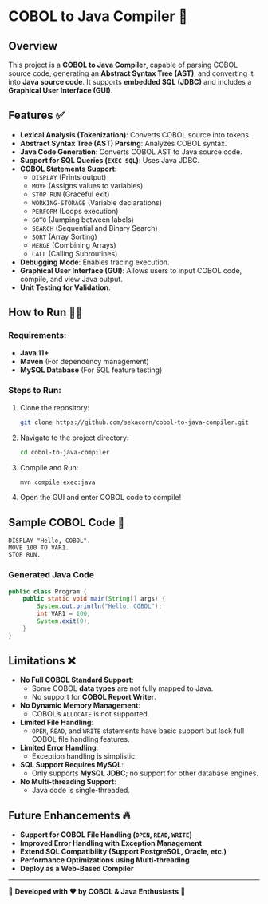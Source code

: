 # COBOL to Java Compiler 🚀

## Overview
This project is a **COBOL to Java Compiler**, capable of parsing COBOL source code, generating an **Abstract Syntax Tree (AST)**, and converting it into **Java source code**. It supports **embedded SQL (JDBC)** and includes a **Graphical User Interface (GUI)**.

## Features ✅
- **Lexical Analysis (Tokenization)**: Converts COBOL source into tokens.
- **Abstract Syntax Tree (AST) Parsing**: Analyzes COBOL syntax.
- **Java Code Generation**: Converts COBOL AST to Java source code.
- **Support for SQL Queries (`EXEC SQL`)**: Uses Java JDBC.
- **COBOL Statements Support**:
    - `DISPLAY` (Prints output)
    - `MOVE` (Assigns values to variables)
    - `STOP RUN` (Graceful exit)
    - `WORKING-STORAGE` (Variable declarations)
    - `PERFORM` (Loops execution)
    - `GOTO` (Jumping between labels)
    - `SEARCH` (Sequential and Binary Search)
    - `SORT` (Array Sorting)
    - `MERGE` (Combining Arrays)
    - `CALL` (Calling Subroutines)
- **Debugging Mode**: Enables tracing execution.
- **Graphical User Interface (GUI)**: Allows users to input COBOL code, compile, and view Java output.
- **Unit Testing for Validation**.

## How to Run 🏃‍♂️
### Requirements:
- **Java 11+**
- **Maven** (For dependency management)
- **MySQL Database** (For SQL feature testing)

### Steps to Run:
1. Clone the repository:
   ```sh
   git clone https://github.com/sekacorn/cobol-to-java-compiler.git
   ```
2. Navigate to the project directory:
   ```sh
   cd cobol-to-java-compiler
   ```
3. Compile and Run:
   ```sh
   mvn compile exec:java
   ```
4. Open the GUI and enter COBOL code to compile!

## Sample COBOL Code 📜
```cobol
DISPLAY "Hello, COBOL".
MOVE 100 TO VAR1.
STOP RUN.
```

### **Generated Java Code**
```java
public class Program {
    public static void main(String[] args) {
        System.out.println("Hello, COBOL");
        int VAR1 = 100;
        System.exit(0);
    }
}
```

## Limitations ❌
- **No Full COBOL Standard Support**:
    - Some COBOL **data types** are not fully mapped to Java.
    - No support for **COBOL Report Writer**.
- **No Dynamic Memory Management**:
    - COBOL’s `ALLOCATE` is not supported.
- **Limited File Handling**:
    - `OPEN`, `READ`, and `WRITE` statements have basic support but lack full COBOL file handling features.
- **Limited Error Handling**:
    - Exception handling is simplistic.
- **SQL Support Requires MySQL**:
    - Only supports **MySQL JDBC**; no support for other database engines.
- **No Multi-threading Support**:
    - Java code is single-threaded.

## Future Enhancements 🔥
- **Support for COBOL File Handling (`OPEN`, `READ`, `WRITE`)**
- **Improved Error Handling with Exception Management**
- **Extend SQL Compatibility (Support PostgreSQL, Oracle, etc.)**
- **Performance Optimizations using Multi-threading**
- **Deploy as a Web-Based Compiler**

---
📌 **Developed with ❤️ by COBOL & Java Enthusiasts** 📌


